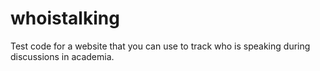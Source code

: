 # whoistalking

Test code for a website that you can use to track who is speaking during discussions in academia.
